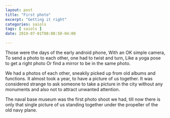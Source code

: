 ```yaml
---
layout: post
title: "First photo"
excerpt: "Getting it right"
categories: saiols
tags: [ saiols ]
date: 2019-07-01T08:08:50-04:00

---
```


Those were the days of the early android phone, With an OK simple camera,
To send a photo to each other, one had to twist and turn, Like a yoga pose to get a right photo Or find a mirror to be in the same photo.

We had a photos of each other, sneakily picked up from old albums and functions. It almost took a year, to have a picture of us together. It was considered strange to ask someone to take a picture in the city without any monuments and also not to attract unwanted attention.

The naval base museum was the first photo shoot we had, till now there is only that single picture of us standing together under the propeller of the old navy plane.
